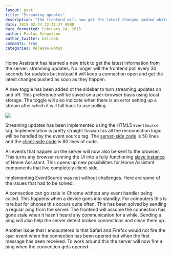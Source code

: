 ```yaml
---
layout: post
title: "Streaming updates"
description: "The frontend will now get the latest changes pushed while open."
date: 2015-02-24 22:41:27 0000
date_formatted: February 24, 2015
author: Paulus Schoutsen
author_twitter: balloob
comments: true
categories: Release-Notes
---
```


Home Assistant has learned a new trick to get the latest information from the server: streaming updates. No longer will the frontend poll every 30 seconds for updates but instead it will keep a connection open and get the latest changes pushed as soon as they happen.

A new toggle has been added ot the sidebar to turn streaming updates on and off. This preference will be saved on a per-browser basis using local storage. The toggle will also indicate when there is an error setting up a stream after which it will fall back to use polling.

<p class='img'><img src='/images/screenshots/streaming-updates.png' /></p>

<!--more-->

Streaming updates has been implemented using the HTML5 `EventSource` tag. Implementation is pretty straight forward as all the reconnection logic will be handled by the event source tag. The [server-side code](https://github.com/home-assistant/home-assistant/blob/master/homeassistant/components/api.py#L90) is 50 lines and the [client-side code](https://github.com/home-assistant/home-assistant-js/blob/master/src/actions/stream.js) is 80 lines of code.

All events that happen on the server will now also be sent to the browser. This turns any browser running the UI into a fully functioning [slave instance](https://home-assistant.io/developers/architecture/#multiple-connected-instances) of Home Assistant. This opens up new possibilities for Home Assistant components that live completely client-side.

Implementing EventSource was not without challenges. Here are some of the issues that had to be solved:

A connection can go stale in Chrome without any event handler being called. This happens when a device goes into standby. For computers this is rare but for phones this occurs quite often. This has been solved by sending a regular ping from the server. The frontend will assume the connection has gone stale when it hasn't heard any communication for a while. Sending a ping will also help the server detect broken connections and clean them up.

Another issue that I encountered is that Safari and Firefox would not fire the `open` event when the connection has been opened but when the first message has been received. To work around this the server will now fire a ping when the connection gets opened.
